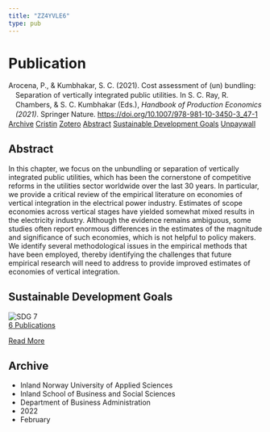 ```yaml
---
title: "ZZ4YVLE6"
type: pub
---
```

<h1>Publication</h1>
<article id="csl-bib-container-ZZ4YVLE6" class="csl-bib-container">
  <div class="csl-bib-body" style="line-height: 1.35; padding-left: 1em; text-indent:-1em;">
  <div class="csl-entry">Arocena, P., &amp; Kumbhakar, S. C. (2021). Cost assessment of (un) bundling: Separation of vertically integrated public utilities. In S. C. Ray, R. Chambers, &amp; S. C. Kumbhakar (Eds.), <i>Handbook of Production Economics (2021)</i>. Springer Nature. <a href="https://doi.org/10.1007/978-981-10-3450-3_47-1">https://doi.org/10.1007/978-981-10-3450-3_47-1</a></div>
</div>
  <div class="csl-bib-buttons">
    <a href="#taxonomy-article-ZZ4YVLE6" class="csl-bib-button">Archive</a>
    <a href="https://app.cristin.no/results/show.jsf?id=1999098" alt="Cristin URL" class="csl-bib-button">Cristin</a>
    <a href="http://zotero.org/groups/5402882/items/ZZ4YVLE6" alt="Zotero URL" class="csl-bib-button">Zotero</a>
    <a href="#abstract-article-ZZ4YVLE6" class="csl-bib-button">Abstract</a>
    <a href="#sdg-article-ZZ4YVLE6" class="csl-bib-button">Sustainable Development Goals</a>
    <a href="https://doi.org/10.1007/978-981-10-3450-3_47-1" class="csl-bib-button">Unpaywall</a>
  </div>
  <div id="csl-bib-meta-container-ZZ4YVLE6"></div>
</article>
<div id="csl-bib-meta-ZZ4YVLE6" class="csl-bib-meta">
  <article id="abstract-article-ZZ4YVLE6" class="abstract-article">
    <h1>Abstract</h1>
    In this chapter, we focus on the unbundling or separation of vertically integrated public utilities, which has been the cornerstone of competitive reforms in the utilities sector worldwide over the last 30 years. In particular, we provide a critical review of the empirical literature on economies of vertical integration in the electrical power industry. Estimates of scope economies across vertical stages have yielded somewhat mixed results in the electricity industry. Although the evidence remains ambiguous, some studies often report enormous differences in the estimates of the magnitude and significance of such economies, which is not helpful to policy makers. We identify several methodological issues in the empirical methods that have been employed, thereby identifying the challenges that future empirical research will need to address to provide improved estimates of economies of vertical integration.
  </article>
  <article id="sdg-article-ZZ4YVLE6" class="sdg-article">
    <h1>Sustainable Development Goals</h1>
    <div class="sdg-container"><div id="sdg7" class="sdg"> <img src="{{< params subfolder >}}images/sdg/sdg07_en.png" class="image" alt="SDG 7"> <div class="sdg-overlay"> <a href="{{< params subfolder >}}en/archive/?sdg=7#archive" class="sdg-publication-count"><span>6</span> Publications</a> <p><a href="https://sdgs.un.org/goals/goal7" class="sdg-read-more">Read More</a></p> </div> </div></div>
  </article>
  <article id="taxonomy-article-ZZ4YVLE6" class="taxonomy-article">
    <h1>Archive</h1>
    <ul>
      <li>Inland Norway University of Applied Sciences</li>
      <li>Inland School of Business and Social Sciences</li>
      <li>Department of Business Administration</li>
      <li>2022</li>
      <li>February</li>
    </ul>
  </article>
</div>
